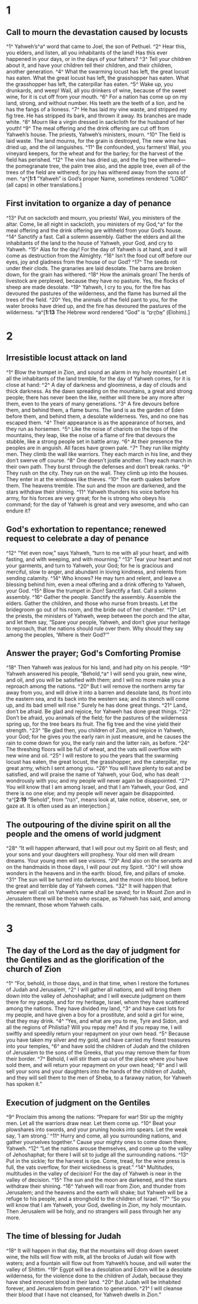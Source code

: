 # 1 
## Call to mourn the devastation caused by locusts
^1^ Yahweh’s^a^ word that came to Joel, the son of Pethuel. ^2^ Hear this, you elders, and listen, all you inhabitants of the land! Has this ever happened in your days, or in the days of your fathers? ^3^ Tell your children about it, and have your children tell their children, and their children, another generation. ^4^ What the swarming locust has left, the great locust has eaten. What the great locust has left, the grasshopper has eaten. What the grasshopper has left, the caterpillar has eaten. ^5^ Wake up, you drunkards, and weep! Wail, all you drinkers of wine, because of the sweet wine, for it is cut off from your mouth. ^6^ For a nation has come up on my land, strong, and without number. His teeth are the teeth of a lion, and he has the fangs of a lioness. ^7^ He has laid my vine waste, and stripped my fig tree. He has stripped its bark, and thrown it away. Its branches are made white. ^8^ Mourn like a virgin dressed in sackcloth for the husband of her youth! ^9^ The meal offering and the drink offering are cut off from Yahweh’s house. The priests, Yahweh’s ministers, mourn. ^10^ The field is laid waste. The land mourns, for the grain is destroyed, The new wine has dried up, and the oil languishes. ^11^ Be confounded, you farmers! Wail, you vineyard keepers, for the wheat and for the barley; for the harvest of the field has perished. ^12^ The vine has dried up, and the fig tree withered— the pomegranate tree, the palm tree also, and the apple tree, even all of the trees of the field are withered; for joy has withered away from the sons of men.
^a^[**1:1** “Yahweh” is God’s proper Name, sometimes rendered “LORD” (all caps) in other translations.]

## First invitation to organize a day of penance
^13^ Put on sackcloth and mourn, you priests! Wail, you ministers of the altar. Come, lie all night in sackcloth, you ministers of my God,^a^ for the meal offering and the drink offering are withheld from your God’s house. ^14^ Sanctify a fast. Call a solemn assembly. Gather the elders and all the inhabitants of the land to the house of Yahweh, your God, and cry to Yahweh. ^15^ Alas for the day! For the day of Yahweh is at hand, and it will come as destruction from the Almighty. ^16^ Isn’t the food cut off before our eyes, joy and gladness from the house of our God? ^17^ The seeds rot under their clods. The granaries are laid desolate. The barns are broken down, for the grain has withered. ^18^ How the animals groan! The herds of livestock are perplexed, because they have no pasture. Yes, the flocks of sheep are made desolate. ^19^ Yahweh, I cry to you, for the fire has devoured the pastures of the wilderness, and the flame has burned all the trees of the field. ^20^ Yes, the animals of the field pant to you, for the water brooks have dried up, and the fire has devoured the pastures of the wilderness. 
^a^[**1:13** The Hebrew word rendered “God” is “אֱלֹהִ֑ים” (Elohim).]

# 2 
## Irresistible locust attack on land
^1^ Blow the trumpet in Zion, and sound an alarm in my holy mountain! Let all the inhabitants of the land tremble, for the day of Yahweh comes, for it is close at hand: ^2^ A day of darkness and gloominess, a day of clouds and thick darkness. As the dawn spreading on the mountains, a great and strong people; there has never been the like, neither will there be any more after them, even to the years of many generations. ^3^ A fire devours before them, and behind them, a flame burns. The land is as the garden of Eden before them, and behind them, a desolate wilderness. Yes, and no one has escaped them. ^4^ Their appearance is as the appearance of horses, and they run as horsemen. ^5^ Like the noise of chariots on the tops of the mountains, they leap, like the noise of a flame of fire that devours the stubble, like a strong people set in battle array. ^6^ At their presence the peoples are in anguish. All faces have grown pale. ^7^ They run like mighty men. They climb the wall like warriors. They each march in his line, and they don’t swerve off course. ^8^ One doesn’t jostle another. They each march in their own path. They burst through the defenses and don’t break ranks. ^9^ They rush on the city. They run on the wall. They climb up into the houses. They enter in at the windows like thieves. ^10^ The earth quakes before them. The heavens tremble. The sun and the moon are darkened, and the stars withdraw their shining. ^11^ Yahweh thunders his voice before his army, for his forces are very great; for he is strong who obeys his command; for the day of Yahweh is great and very awesome, and who can endure it?

## God's exhortation to repentance; renewed request to celebrate a day of penance
^12^ “Yet even now,” says Yahweh, “turn to me with all your heart, and with fasting, and with weeping, and with mourning.” ^13^ Tear your heart and not your garments, and turn to Yahweh, your God; for he is gracious and merciful, slow to anger, and abundant in loving kindness, and relents from sending calamity. ^14^ Who knows? He may turn and relent, and leave a blessing behind him, even a meal offering and a drink offering to Yahweh, your God. ^15^ Blow the trumpet in Zion! Sanctify a fast. Call a solemn assembly. ^16^ Gather the people. Sanctify the assembly. Assemble the elders. Gather the children, and those who nurse from breasts. Let the bridegroom go out of his room, and the bride out of her chamber. ^17^ Let the priests, the ministers of Yahweh, weep between the porch and the altar, and let them say, “Spare your people, Yahweh, and don’t give your heritage to reproach, that the nations should rule over them. Why should they say among the peoples, ‘Where is their God?’”

## Answer the prayer; God's Comforting Promise
^18^ Then Yahweh was jealous for his land, and had pity on his people. ^19^ Yahweh answered his people, “Behold,^a^ I will send you grain, new wine, and oil, and you will be satisfied with them; and I will no more make you a reproach among the nations. ^20^ But I will remove the northern army far away from you, and will drive it into a barren and desolate land, its front into the eastern sea, and its back into the western sea; and its stench will come up, and its bad smell will rise.” Surely he has done great things. ^21^ Land, don’t be afraid. Be glad and rejoice, for Yahweh has done great things. ^22^ Don’t be afraid, you animals of the field; for the pastures of the wilderness spring up, for the tree bears its fruit. The fig tree and the vine yield their strength. ^23^ “Be glad then, you children of Zion, and rejoice in Yahweh, your God; for he gives you the early rain in just measure, and he causes the rain to come down for you, the early rain and the latter rain, as before. ^24^ The threshing floors will be full of wheat, and the vats will overflow with new wine and oil. ^25^ I will restore to you the years that the swarming locust has eaten, the great locust, the grasshopper, and the caterpillar, my great army, which I sent among you. ^26^ You will have plenty to eat and be satisfied, and will praise the name of Yahweh, your God, who has dealt wondrously with you; and my people will never again be disappointed. ^27^ You will know that I am among Israel, and that I am Yahweh, your God, and there is no one else; and my people will never again be disappointed.
^a^[**2:19** “Behold”, from “הִנֵּה”, means look at, take notice, observe, see, or gaze at. It is often used as an interjection.]

## The outpouring of the divine spirit on all the people and the omens of world judgment
^28^ “It will happen afterward, that I will pour out my Spirit on all flesh; and your sons and your daughters will prophesy. Your old men will dream dreams. Your young men will see visions. ^29^ And also on the servants and on the handmaids in those days, I will pour out my Spirit. ^30^ I will show wonders in the heavens and in the earth: blood, fire, and pillars of smoke. ^31^ The sun will be turned into darkness, and the moon into blood, before the great and terrible day of Yahweh comes. ^32^ It will happen that whoever will call on Yahweh’s name shall be saved; for in Mount Zion and in Jerusalem there will be those who escape, as Yahweh has said, and among the remnant, those whom Yahweh calls. 

# 3 
## The day of the Lord as the day of judgment for the Gentiles and as the glorification of the church of Zion
^1^ “For, behold, in those days, and in that time, when I restore the fortunes of Judah and Jerusalem, ^2^ I will gather all nations, and will bring them down into the valley of Jehoshaphat; and I will execute judgment on them there for my people, and for my heritage, Israel, whom they have scattered among the nations. They have divided my land, ^3^ and have cast lots for my people, and have given a boy for a prostitute, and sold a girl for wine, that they may drink. ^4^ “Yes, and what are you to me, Tyre and Sidon, and all the regions of Philistia? Will you repay me? And if you repay me, I will swiftly and speedily return your repayment on your own head. ^5^ Because you have taken my silver and my gold, and have carried my finest treasures into your temples, ^6^ and have sold the children of Judah and the children of Jerusalem to the sons of the Greeks, that you may remove them far from their border. ^7^ Behold, I will stir them up out of the place where you have sold them, and will return your repayment on your own head; ^8^ and I will sell your sons and your daughters into the hands of the children of Judah, and they will sell them to the men of Sheba, to a faraway nation, for Yahweh has spoken it.”

## Execution of judgment on the Gentiles
^9^ Proclaim this among the nations: “Prepare for war! Stir up the mighty men. Let all the warriors draw near. Let them come up. ^10^ Beat your plowshares into swords, and your pruning hooks into spears. Let the weak say, ‘I am strong.’ ^11^ Hurry and come, all you surrounding nations, and gather yourselves together.” Cause your mighty ones to come down there, Yahweh. ^12^ “Let the nations arouse themselves, and come up to the valley of Jehoshaphat; for there I will sit to judge all the surrounding nations. ^13^ Put in the sickle; for the harvest is ripe. Come, tread, for the wine press is full, the vats overflow, for their wickedness is great.” ^14^ Multitudes, multitudes in the valley of decision! For the day of Yahweh is near in the valley of decision. ^15^ The sun and the moon are darkened, and the stars withdraw their shining. ^16^ Yahweh will roar from Zion, and thunder from Jerusalem; and the heavens and the earth will shake; but Yahweh will be a refuge to his people, and a stronghold to the children of Israel. ^17^ “So you will know that I am Yahweh, your God, dwelling in Zion, my holy mountain. Then Jerusalem will be holy, and no strangers will pass through her any more.

## The time of blessing for Judah
^18^ It will happen in that day, that the mountains will drop down sweet wine, the hills will flow with milk, all the brooks of Judah will flow with waters; and a fountain will flow out from Yahweh’s house, and will water the valley of Shittim. ^19^ Egypt will be a desolation and Edom will be a desolate wilderness, for the violence done to the children of Judah, because they have shed innocent blood in their land. ^20^ But Judah will be inhabited forever, and Jerusalem from generation to generation. ^21^ I will cleanse their blood that I have not cleansed, for Yahweh dwells in Zion.” 
